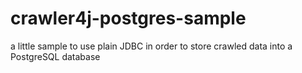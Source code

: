 # crawler4j-postgres-sample
a little sample to use plain JDBC in order to store crawled data into a PostgreSQL database
